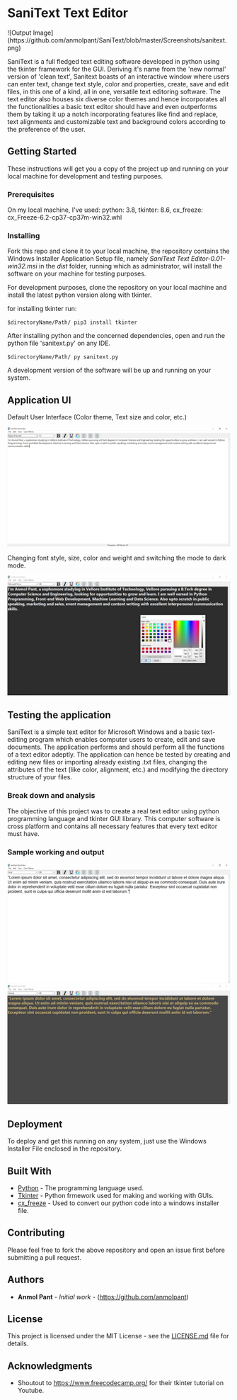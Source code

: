 # SaniText Text Editor

<div align=”center”>![Output Image](https://github.com/anmolpant/SaniText/blob/master/Screenshots/sanitext.png)</div>

SaniText is a full fledged text editing software developed in python using the tkinter framework for the GUI. Deriving it's name from the 'new normal' version of 'clean text', Sanitext boasts of an interactive window where users can enter text, change text style, color and properties, create, save and edit files, in this one of a kind, all in one, versatile text editoring software. The text editor also houses six diverse color themes and hence incorporates all the functionalities a basic text editor should have and even outperforms them by taking it up a notch incorporating features like find and replace, text alignments and customizable text and background colors according to the preference of the user.

## Getting Started

These instructions will get you a copy of the project up and running on your local machine for development and testing purposes.

### Prerequisites

On my local machine, I've used: 
python: 3.8, 
tkinter: 8.6,
cx_freeze: cx_Freeze-6.2-cp37-cp37m-win32.whl

### Installing

Fork this repo and clone it to your local machine, the repository contains the Windows Installer Application Setup file, namely *SaniText Text Editor-0.01-win32.msi* in the *dist* folder, running which as administrator, will install the software on your machine for testing purposes.

For development purposes, clone the repository on your local machine and install the latest python version along with tkinter. 

for installing tkinter run:

```
$directoryName/Path/ pip3 install tkinter
```

After installing python and the concerned dependencies, open and run the python file 'sanitext.py' on any IDE.

```
$directoryName/Path/ py sanitext.py
```
A development version of the software will be up and running on your system.

## Application UI

Default User Interface (Color theme, Text size and color, etc.)

![Output Image](https://github.com/anmolpant/SaniText/blob/master/Screenshots/screenshot1.PNG)

Changing font style, size, color and weight and switching the mode to dark mode.

![Output Image](https://github.com/anmolpant/SaniText/blob/master/Screenshots/screenshot2.PNG)

## Testing the application

SaniText is a simple text editor for Microsoft Windows and a basic text-editing program which enables computer users to create, edit and save documents. The application performs and should perform all the functions of a text editor adeptly. The application can hence be tested by creating and editing new files or importing already existing .txt files, changing the attributes of the text (like color, alignment, etc.) and modifying the directory structure of your files.

### Break down and analysis

The objective of this project was to create a real text editor using python programming language and tkinter GUI library. This computer software is cross platform and contains all necessary features that every text editor must have.

### Sample working and output 

![Output Image](https://github.com/anmolpant/SaniText/blob/master/Screenshots/screenshot4.PNG)
![Output Image](https://github.com/anmolpant/SaniText/blob/master/Screenshots/screenshot3.PNG)

## Deployment

To deploy and get this running on any system, just use the Windows Installer File enclosed in the repository.

## Built With

* [Python](https://www.python.org/) - The programming language used.
* [Tkinter](https://docs.python.org/3/library/tkinter.html) - Python frmework used for making and working with GUIs.
* [cx_freeze](https://cx-freeze.readthedocs.io/en/latest/) - Used to convert our python code into a windows installer file.

## Contributing

Please feel free to fork the above repository and open an issue first before submitting a pull request. 

## Authors

* **Anmol Pant** - *Initial work* - (https://github.com/anmolpant)

## License

This project is licensed under the MIT License - see the [LICENSE.md](LICENSE.md) file for details.

## Acknowledgments

* Shoutout to https://www.freecodecamp.org/ for their tkinter tutorial on Youtube.


